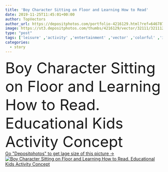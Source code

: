 ```yaml
---
title: 'Boy Character Sitting on Floor and Learning How to Read'
date: 2019-11-25T11:45:01+00:00
author: TopVectors
author_url: https://depositphotos.com/portfolio-4216129.html?ref=64678756
image: https://st3.depositphotos.com/thumbs/4216129/vector/32111/321112416/api_thumb_450.jpg?forcejpeg=true
type: "post"
tags: ['leisure' ,'activity' ,'entertainment' ,'vector' ,'colorful' ,'illustration' ,'paper' ,'isolated' ,'happy' ,'holding' ,'sitting' ,'young' ,'smiling' ,'cute' ,'hobby' ,'child' ,'little' ,'playful' ,'youth' ,'boy' ,'childhood' ,'funny' ,'kindergarten' ,'preschool' ,'kid' ,'open' ,'character' ,'comic' ,'imagination' ,'concept' ,'read' ,'reading' ,'book' ,'learning' ,'education' ,'pleasure' ,'floor' ,'library' ,'literature' ,'textbook' ,'study' ,'infant' ,'enjoying' ,'knowledge' ,'story' ,'educational' ,'how to read' ]
categories: 
  - story
---
```

<div aling="center">
            <font size="60"> Boy Character Sitting on Floor and Learning How to Read. Educational Kids Activity Concept</font>   
</div>
<div>
    <a href='https://st3.depositphotos.com/thumbs/4216129/vector/32111/321112416/api_thumb_450.jpg?forcejpeg=true?ref=64678756' target=_blank > Go "Depositphotos" to get lage size of this picture ->
        <img href='https://st3.depositphotos.com/thumbs/4216129/vector/32111/321112416/api_thumb_450.jpg?forcejpeg=true?ref=64678756' src='https://st3.depositphotos.com/4216129/32111/v/950/depositphotos_321112416-stock-illustration-boy-character-sitting-on-floor.jpg?forcejpeg=true' alt='Boy Character Sitting on Floor and Learning How to Read. Educational Kids Activity Concept' >
    </a>
</div>
